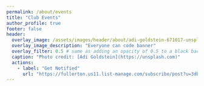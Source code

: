 ```yaml
---
permalink: /about/events
title: "Club Events"
author_profile: true
footer: false
header:
  overlay_image: /assets/images/header/about/adi-goldstein-671017-unsplash.jpg
  overlay_image_description: "Everyone can code banner"
  overlay_filter: 0.5 # same as adding an opacity of 0.5 to a black background
  caption: "Photo credit: [Adi Goldstein](https://unsplash.com)"
  actions:
    - label: "Get Notified"
      url: "https://fullerton.us11.list-manage.com/subscribe/post?u=3dbde654283a22318e4cd016d&amp;id=693fc5f30b"
---
```

